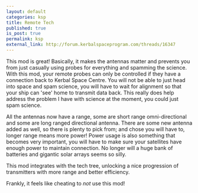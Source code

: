 ```yaml
---
layout: default
categories: ksp
title: Remote Tech
published: true
is_post: true
permalink: ksp
external_link: http://forum.kerbalspaceprogram.com/threads/16347
---
```


This mod is great! 
Basically, it makes the antennas matter and prevents you from just casually using probes for everything and spamming the science. 
With this mod, your remote probes can only be controlled if they have a connection back to Kerbal Space Centre.
You will not be able to just head into space and spam science, you will have to wait for alignment so that your ship can 'see' home to transmit data back.
This really does help address the problem I have with science at the moment, you could just spam science.

All the antennas now have a range, some are short range omni-directional and some are long ranged directional antenna.
There are some new antenna added as well, so there is plenty to pick from; 
and chose you will have to, longer range means more power!
Power usage is also something that becomes very important, you will have to make sure your satellites have enough power to maintain connection.
No longer will a huge bank of batteries and gigantic solar arrays seems so silly.

This mod integrates with the tech tree, unlocking a nice progression of transmitters with more range and better efficiency.

Frankly, it feels like cheating to *not* use this mod!